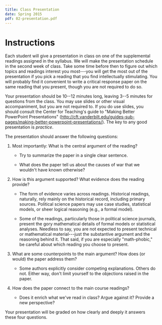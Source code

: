 ```yaml
---
title: Class Presentation
date: Spring 2015
pdf: 02-presentation.pdf
---
```


# Instructions

Each student will give a presentation in class on one of the supplemental
readings assigned in the syllabus.  We will make the presentation schedule in
the second week of class.  Take some time before then to figure out which
topics and readings interest you most---you will get the most out of the
presentation if you pick a reading that you find intellectually stimulating.
You will probably find it convenient to write a critical response paper on the
same reading that you present, though you are not required to do so.

Your presentation should be 10--12 minutes long, leaving 3--5 minutes for questions from the class.  You may use slides or other visual accompaniment, but you are not required to.  If you do use slides, you should consult the Center for Teaching's guide to "Making Better PowerPoint Presentations" (<http://cft.vanderbilt.edu/guides-sub-pages/making-better-powerpoint-presentations/>).  The key to any good presentation is *practice*.

The presentation should answer the following questions:

1. Most importantly: What is the central argument of the reading?

    * Try to summarize the paper in a single clear sentence.

    * What does the paper tell us about the causes of war that we wouldn't have known otherwise?

2. How is this argument supported?  What evidence does the reading provide?

    * The form of evidence varies across readings.  Historical readings, naturally, rely mainly on the historical record, including primary sources.  Political science papers may use case studies, statistical models, or sheer logical reasoning (e.g., a formal model).

    * Some of the readings, particularly those in political science journals, present the gory mathematical details of formal models or statistical analyses.  Needless to say, you are not expected to present technical or mathematical material---just the substantive argument and the reasoning behind it.  That said, if you are especially "math-phobic," be careful about which reading you choose to present.

3. What are some counterpoints to the main argument?  How does (or would) the paper address them?

    * Some authors explicitly consider competing explanations.  Others do not.  Either way, don't limit yourself to the objections raised in the paper.

4. How does the paper connect to the main course readings?

    * Does it enrich what we've read in class?  Argue against it?  Provide a new perspective?

Your presentation will be graded on how clearly and deeply it answers these four questions.
